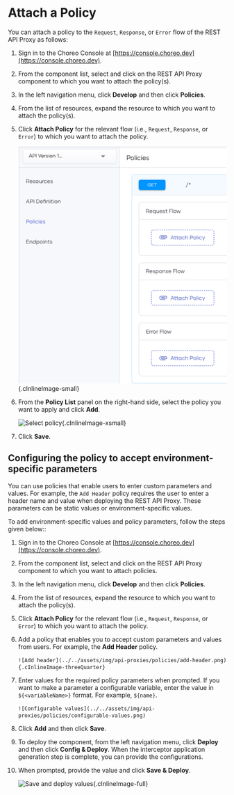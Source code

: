 # Attach a Policy

You can attach a policy to the `Request`, `Response`, or `Error` flow of the  REST API Proxy as follows:

1. Sign in to the Choreo Console at [https://console.choreo.dev](https://console.choreo.dev).
2. From the component list, select and click on the REST API Proxy component to which you want to attach the policy(s).
3. In the left navigation menu, click **Develop**  and then click **Policies**.
4. From the list of resources, expand the resource to which you want to attach the policy(s). 
5. Click **Attach Policy** for the relevant flow (i.e., `Request`, `Response`, or `Error`) to which you want to attach the policy.

    ![Attach policy](../../assets/img/api-proxies/policies/attach-policy.png){.cInlineImage-small}

6. From the **Policy List** panel on the right-hand side, select the policy you want to apply and click **Add**.

    ![Select policy](../../assets/img/api-proxies/policies/select-policy.png){.cInlineImage-xsmall}

7. Click **Save**.

## Configuring the policy to accept environment-specific parameters

You can use policies that enable users to enter custom parameters and values. For example, the `Add Header` policy requires the user to enter a header name and value when deploying the REST API Proxy. These parameters can be static values or environment-specific values. 

To add environment-specific values and policy parameters, follow the steps given below::

1. Sign in to the Choreo Console at [https://console.choreo.dev](https://console.choreo.dev).
2. From the component list, select and click on the REST API Proxy component to which you want to attach policies.
3. In the left navigation menu, click **Develop**  and then click **Policies**.
4. From the list of resources, expand the resource to which you want to attach the policy(s).
5. Click **Attach Policy** for the relevant flow (i.e., `Request`, `Response`, or `Error`) to which you want to attach the policy.
6. Add a policy that enables you to accept custom parameters and values from users. For example, the **Add Header** policy. 

       ![Add header](../../assets/img/api-proxies/policies/add-header.png){.cInlineImage-threeQuarter}

8. Enter values for the required policy parameters when prompted. If you want to make a parameter a configurable variable, enter the value in `${<variableName>}` format. For example, `${name}`.

       ![Configurable values](../../assets/img/api-proxies/policies/configurable-values.png)

9. Click **Add** and then click **Save**.
10. To deploy the component, from the left navigation menu, click **Deploy** and then click **Config & Deploy**. When the interceptor application generation step is complete, you can provide the configurations. 
11. When prompted, provide the value and click **Save & Deploy**.

     ![Save and deploy values](../../assets/img/api-proxies/policies/save-and-deploy.png){.cInlineImage-full}
